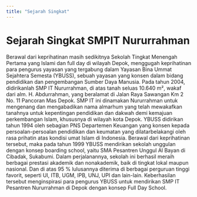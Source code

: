 ```yaml
---
title: "Sejarah Singkat"
---
```


# Sejarah Singkat SMPIT Nururrahman

Berawal dari keprihatinan masih sedikitnya Sekolah Tingkat Menengah Pertama yang Islami dan full day di wilayah Depok, menggugah keprihatinan para pengurus yayasan yang tergabung dalam Yayasan Bina Ummat Sejahtera Semesta (YBUSS), sebuah yayasan yang konsen dalam bidang pendidikan dan pengembangan Sumber Daya Manusia. Pada tahun 2004, didirikanlah SMP IT Nururrahman, di atas tanah seluas 10.640 m², wakaf dari alm. H. Abdurrahman, yang beralamat di Jalan Raya Sawangan Km 2 No. 11 Pancoran Mas Depok. SMP IT ini dinamakan Nururrahman untuk mengenang dan mengabadikan nama almarhum yang telah mewakafkan tanahnya untuk kepentingan pendidikan dan dakwah demi kemajuan perkembangan Islam, khususnya di wilayah kota Depok.
YBUSS didirikan tahun 1994 oleh sebagian PNS Departemen Keuangan yang konsen kepada persoalan-persoalan pendidikan dan keumatan yang dilatarbelakangi oleh rasa prihatin atas kondisi umat Islam di Indonesia. Berawal dari keprihatinan tersebut, maka pada tahun 1999 YBUSS mendirikan sekolah unggulan dengan konsep boarding school, yaitu SMA Pesantren Unggul Al Bayan di Cibadak, Sukabumi. Dalam perjalanannya, sekolah ini berhasil meraih berbagai prestasi akademik dan nonakademik, baik di tingkat lokal maupun nasional. Dan di atas 95 % lulusannya diterima di berbagai perguruan tinggi favorit, seperti UI, ITB, UGM, IPB, UNJ, UPI dan lain-lain. Keberhasilan tersebut menginspirasi para pengurus YBUSS untuk mendirikan SMP IT Pesantren Nururrahman di Depok dengan konsep Full Day School.
